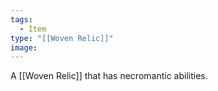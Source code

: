 ```yaml
---
tags:
  - Item
type: "[[Woven Relic]]"
image:
---
```

A [[Woven Relic]] that has necromantic abilities.